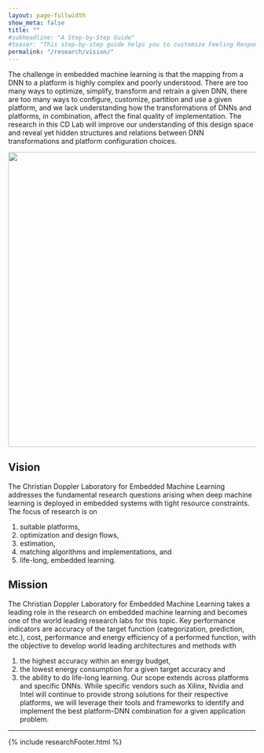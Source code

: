 ```yaml
---
layout: page-fullwidth
show_meta: false
title: ""
#subheadline: "A Step-by-Step Guide"
#teaser: "This step-by-step guide helps you to customize Feeling Responsive to your needs."
permalink: "/research/vision/"
---
```


The challenge in embedded machine learning is that the mapping from a DNN to a platform is highly
complex and poorly understood. There are too many ways to optimize, simplify, transform and
retrain a given DNN, there are too many ways to configure, customize, partition and use a
given platform, and we lack understanding how the transformations of DNNs and platforms,
in combination, affect the final quality of implementation. The research in this CD Lab will
improve our understanding of this design space and reveal yet hidden structures and relations
between DNN transformations and platform configuration choices.

 <img src="{{ site.urlimg }}design-space.png" width="600px" style="vertical-align: middle;horizontal-align: center;">

## Vision
The Christian Doppler Laboratory for Embedded Machine Learning addresses the fundamental research questions arising when deep machine learning is deployed in embedded systems 
with tight resource constraints. The focus of research is on
1. suitable platforms,
2. optimization and design flows,
3. estimation,
4. matching algorithms and implementations, and
5. life-long, embedded learning.

##  Mission

The Christian Doppler Laboratory for Embedded Machine Learning takes a leading role in
the research on embedded machine learning and becomes one of the world leading research labs
for this topic. Key performance indicators are accuracy of the target function (categorization,
prediction, etc.), cost, performance and energy efficiency of a performed function, with the
objective to develop world leading architectures and methods with
1. the highest accuracy within an energy budget,
2. the lowest energy consumption for a given target accuracy and
3. the ability to do life-long learning.
Our scope extends across platforms and specific DNNs. While specific vendors such as
Xilinx, Nvidia and Intel will continue to provide strong solutions for their respective platforms,
we will leverage their tools and frameworks to identify and implement the best platform-DNN
combination for a given application problem.

---

{% include researchFooter.html %}

